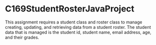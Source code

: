 # C169StudentRosterJavaProject
This assignment requires a student class and roster class to manage creating, updating, and retrieving data from a student roster. The student data that is managed is the student id, student name, email address, age, and their grades.
